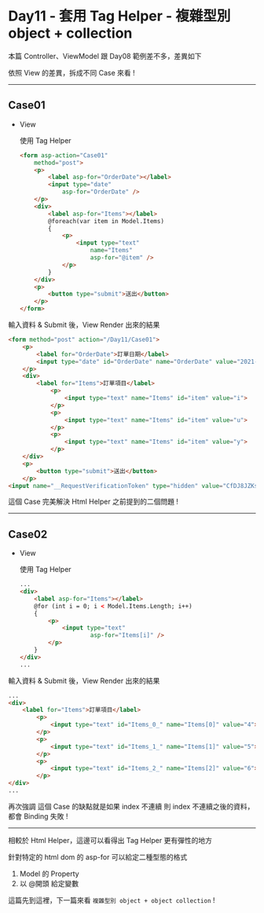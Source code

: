 # Day11 - 套用 Tag Helper - 複雜型別 object + collection

本篇 Controller、ViewModel 跟 Day08 範例差不多，差異如下

依照 View 的差異，拆成不同 Case 來看 !

---

## Case01

- View

    使用 Tag Helper

    ```html
    <form asp-action="Case01"
        method="post">
        <p>
            <label asp-for="OrderDate"></label>
            <input type="date"
                asp-for="OrderDate" />
        </p>
        <div>
            <label asp-for="Items"></label>
            @foreach(var item in Model.Items)
            {
                <p>
                    <input type="text"
                        name="Items"
                        asp-for="@item" />
                </p>
            }
        </div>
        <p>
            <button type="submit">送出</button>
        </p>
    </form>
    ```

輸入資料 & Submit 後，View Render 出來的結果

```html
<form method="post" action="/Day11/Case01">
    <p>
        <label for="OrderDate">訂單日期</label>
        <input type="date" id="OrderDate" name="OrderDate" value="2021-05-12">
    </p>
    <div>
        <label for="Items">訂單項目</label>
            <p>
                <input type="text" name="Items" id="item" value="i">
            </p>
            <p>
                <input type="text" name="Items" id="item" value="u">
            </p>
            <p>
                <input type="text" name="Items" id="item" value="y">
            </p>
    </div>
    <p>
        <button type="submit">送出</button>
    </p>
<input name="__RequestVerificationToken" type="hidden" value="CfDJ8JZKsziTm_FAnuczkhH_uBrkpOr7ADzb3TIFWYKLPUY1mp07qSXVSkR2a43i6HYJ2q_fl11RD3xBxb8u7LduvD1cJRlNvJb07jsppyMzE09ZCEtsL0a17vyefALhK89AX6GeMErYps9vqPUNppMCEZc"></form>
```

這個 Case 完美解決 Html Helper 之前提到的二個問題 !

---

## Case02

- View

    使用 Tag Helper

    ```html
    ...
    <div>
        <label asp-for="Items"></label>
        @for (int i = 0; i < Model.Items.Length; i++)
        {
            <p>
                <input type="text"
                        asp-for="Items[i]" />
            </p>
        }
    </div>
    ...
    ```

輸入資料 & Submit 後，View Render 出來的結果

```html
...
<div>
    <label for="Items">訂單項目</label>
        <p>
            <input type="text" id="Items_0_" name="Items[0]" value="4">
        </p>
        <p>
            <input type="text" id="Items_1_" name="Items[1]" value="5">
        </p>
        <p>
            <input type="text" id="Items_2_" name="Items[2]" value="6">
        </p>
</div>
...
```

再次強調
這個 Case 的缺點就是如果 index 不連續
則 index 不連續之後的資料，都會 Binding 失敗 !

---

相較於 Html Helper，這邊可以看得出 Tag Helper 更有彈性的地方

針對特定的 html dom 的 asp-for 可以給定二種型態的格式
1. Model 的 Property
2. 以 @開頭 給定變數

這篇先到這裡，下一篇來看 `複雜型別 object + object collection` !
